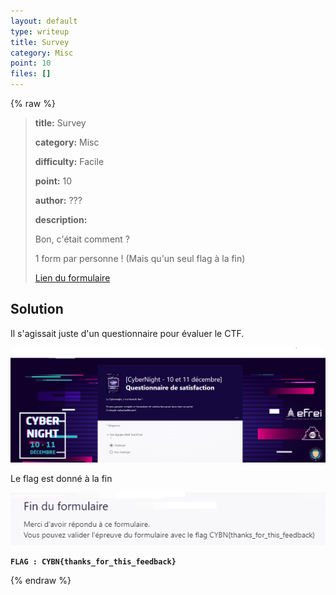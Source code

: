 ```yaml
---
layout: default
type: writeup
title: Survey
category: Misc
point: 10
files: []
---
```


{% raw %}
> **title:** Survey
>
> **category:** Misc
>
> **difficulty:** Facile
>
> **point:** 10
>
> **author:** ???
>
> **description:**
>
> Bon, c'était comment ?  
>
> 1 form par personne ! (Mais qu'un seul flag à la fin)
>
> [Lien du formulaire ](https://forms.office.com/Pages/ResponsePage.aspx?id=zwA2QU69fEyKYWnnPN33MTe0dskfA9dGjev_4xVUCc9UN1ZCVk83UEVYNlk3VklOSVE4R0VKN1RDQi4u)

## Solution

Il s'agissait juste d'un questionnaire pour évaluer le CTF.

![Questionnaire](images/survey.png)

Le flag est donné à la fin

![Flag](images/flag.png)

**`FLAG : CYBN{thanks_for_this_feedback}`**

{% endraw %}
